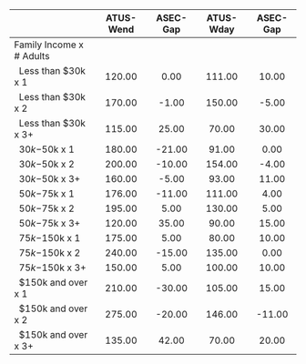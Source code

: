 
|                      |    ATUS-Wend |     ASEC-Gap |    ATUS-Wday |     ASEC-Gap |
| -------------------- | :----------: | :----------: | :----------: | :----------: |
| Family Income x # Adults |              |              |              |              |
| &nbsp;&nbsp;Less than $30k x 1 |       120.00 |         0.00 |       111.00 |        10.00 |
| &nbsp;&nbsp;Less than $30k x 2 |       170.00 |        -1.00 |       150.00 |        -5.00 |
| &nbsp;&nbsp;Less than $30k x 3+ |       115.00 |        25.00 |        70.00 |        30.00 |
| &nbsp;&nbsp;$30k-$50k x 1 |       180.00 |       -21.00 |        91.00 |         0.00 |
| &nbsp;&nbsp;$30k-$50k x 2 |       200.00 |       -10.00 |       154.00 |        -4.00 |
| &nbsp;&nbsp;$30k-$50k x 3+ |       160.00 |        -5.00 |        93.00 |        11.00 |
| &nbsp;&nbsp;$50k-$75k x 1 |       176.00 |       -11.00 |       111.00 |         4.00 |
| &nbsp;&nbsp;$50k-$75k x 2 |       195.00 |         5.00 |       130.00 |         5.00 |
| &nbsp;&nbsp;$50k-$75k x 3+ |       120.00 |        35.00 |        90.00 |        15.00 |
| &nbsp;&nbsp;$75k-$150k x 1 |       175.00 |         5.00 |        80.00 |        10.00 |
| &nbsp;&nbsp;$75k-$150k x 2 |       240.00 |       -15.00 |       135.00 |         0.00 |
| &nbsp;&nbsp;$75k-$150k x 3+ |       150.00 |         5.00 |       100.00 |        10.00 |
| &nbsp;&nbsp;$150k and over x 1 |       210.00 |       -30.00 |       105.00 |        15.00 |
| &nbsp;&nbsp;$150k and over x 2 |       275.00 |       -20.00 |       146.00 |       -11.00 |
| &nbsp;&nbsp;$150k and over x 3+ |       135.00 |        42.00 |        70.00 |        20.00 |

